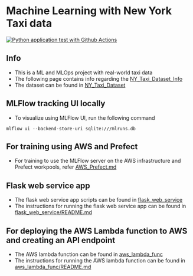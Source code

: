 # Machine Learning with New York Taxi data

[![Python application test with Github Actions](https://github.com/abhishekrs4/ML_NY_Taxi/actions/workflows/main.yml/badge.svg)](https://github.com/abhishekrs4/ML_NY_Taxi/actions/workflows/main.yml)


## Info
* This is a ML and MLOps project with real-world taxi data
* The following page contains info regarding the [NY_Taxi_Dataset_Info](https://www.nyc.gov/site/tlc/passengers/your-ride.page)
* The dataset can be found in [NY_Taxi_Dataset](https://www.nyc.gov/site/tlc/about/tlc-trip-record-data.page)


## MLFlow tracking UI locally
* To visualize using MLFlow UI, run the following command
```
mlflow ui --backend-store-uri sqlite:///mlruns.db
```


## For training using AWS and Prefect
* For training to use the MLFlow server on the AWS infrastructure and Prefect workpools, refer [AWS_Prefect.md](AWS_Prefect.md)


## Flask web service app
* The flask web service app scripts can be found in [flask_web_service](flask_web_service)
* The instructions for running the flask web service app can be found in [flask_web_service/README.md](flask_web_service/README.md)


## For deploying the AWS Lambda function to AWS and creating an API endpoint
* The AWS lambda function can be found in [aws_lambda_func](aws_lambda_func)
* The instructions for running the AWS lambda function can be found in [aws_lambda_func/README.md](aws_lambda_func/README.md)